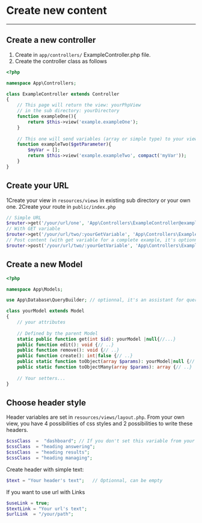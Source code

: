# Create new content

---

## Create a new controller

1) Create in `app/controllers/` ExampleController.php file.
2) Create the controller class as follows

```PHP
<?php

namespace App\Controllers;

class ExampleController extends Controller
{
    // This page will return the view: yourPhpView
    // in the sub directory: yourDirectory
    function exampleOne(){
        return $this->view('example.exampleOne');
    }
    
    // This one will send variables (array or simple type) to your view
    function exampleTwo($getParameter){
        $myVar = [];
        return $this->view('example.exampleTwo', compact('myVar'));
    }
}
```

## Create your URL

1Create your view in `resources/views` in existing sub directory or your own one. 2Create your route
in `public/index.php`

```PHP
// Simple URL
$router->get('/your/url/one', 'App\Controllers\ExampleController@exampleOne');
// With GET variable
$router->get('/your/url/two/:yourGetVariable', 'App\Controllers\ExampleController@exampleTwo');
// Post content (with get variable for a complete example, it's optionnal)
$router->post('/your/url/two/:yourGetVariable', 'App\Controllers\ExampleController@exampleTwo');
```

## Create a new Model

```PHP
<?php

namespace App\Models;

use App\Database\QueryBuilder; // optionnal, it's an assistant for query string writing

class yourModel extends Model
{
    // your attributes
    
    // Defined by the parent Model
    static public function get(int $id): yourModel |null{//...}
    public function edit(): void {// ..}
    public function remove(): void {// ..}
    public function create(): int|false {// ..}
    public static function toObject(array $params): yourModel|null {// ..}
    public static function toObjectMany(array $params): array {// ..}
    
    // Your setters...
}

```

## Choose header style

Header variables are set in `resources/views/layout.php`. From your own view, you have 4 possibilities of css styles and
2 possibilities to write these headers.

```php
$cssClass  =  "dashboard"; // If you don't set this variable from your view, it will pick dashboard class.
$cssClass  = "heading answering";
$cssClass  = "heading results";
$cssClass  = "heading managing";
```

Create header with simple text:

```PHP
$text = "Your header's text";   // Optionnal, can be empty
```

If you want to use url with Links

```PHP
$useLink = true;
$textLink = "Your url's text";
$urlLink  = "/your/path";
```
